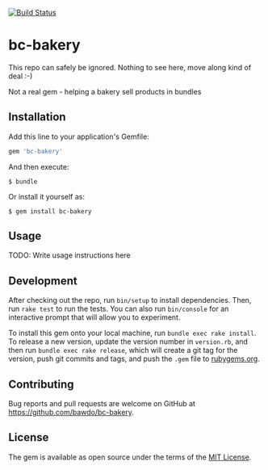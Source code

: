 [![Build Status](https://travis-ci.org/bawdo/bc-bakery.png)](https://travis-ci.org/bawdo/bc-bakery)

# bc-bakery

This repo can safely be ignored. Nothing to see here, move along kind of deal :-)

Not a real gem - helping a bakery sell products in bundles

## Installation

Add this line to your application's Gemfile:

```ruby
gem 'bc-bakery'
```

And then execute:

    $ bundle

Or install it yourself as:

    $ gem install bc-bakery

## Usage

TODO: Write usage instructions here

## Development

After checking out the repo, run `bin/setup` to install dependencies. Then, run `rake test` to run the tests. You can also run `bin/console` for an interactive prompt that will allow you to experiment.

To install this gem onto your local machine, run `bundle exec rake install`. To release a new version, update the version number in `version.rb`, and then run `bundle exec rake release`, which will create a git tag for the version, push git commits and tags, and push the `.gem` file to [rubygems.org](https://rubygems.org).

## Contributing

Bug reports and pull requests are welcome on GitHub at https://github.com/bawdo/bc-bakery.


## License

The gem is available as open source under the terms of the [MIT License](http://opensource.org/licenses/MIT).

